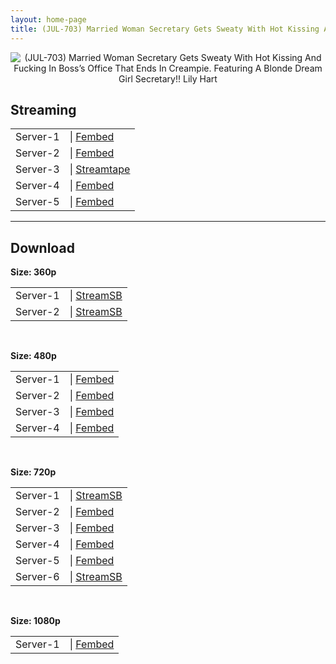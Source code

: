 ```yaml
---
layout: home-page
title: (JUL-703) Married Woman Secretary Gets Sweaty With Hot Kissing And Fucking In Boss’s Office That Ends In Creampie. Featuring A Blonde Dream Girl Secretary!! Lily Hart
---
```

<center>
<img src="https://cdn.javsts.com/wp-content/uploads/2021/09/jul703pl.jpg" alt="(JUL-703) Married Woman Secretary Gets Sweaty With Hot Kissing And Fucking In Boss’s Office That Ends In Creampie. Featuring A Blonde Dream Girl Secretary!! Lily Hart">
</center>
<h2>Streaming</h2>
<table><tbody>
<tr>
<td>Server-1</td>
<td>| <a href="https://dutrag.com/f/gnyzkt-ym212kz3" target="_blank">Fembed</a></td>
</tr>
<tr>
<td>Server-2</td>
<td>| <a href="https://fakyutube.com/f/enkpmb-l1wz34q0" target="_blank">Fembed</a></td>
</tr>
<tr>
<td>Server-3</td>
<td>| <a href="https://streamtape.com/v/Kg2WLxq0R4U06KA/PPPD-962.mp4" target="_blank">Streamtape</a></td>
</tr>
<tr>
<td>Server-4</td>
<td>| <a href="https://www.watchjavnow.xyz/f/mpmk-u538r5d3re" target="_blank">Fembed</a></td>
</tr>
<tr>
<td>Server-5</td>
<td>| <a href="https://dutrag.com/f/8302ru8lrkz0rwl" target="_blank">Fembed</a></td>
</tr>
</tbody></table>

<hr />

<h2>Download</h2>
<b>Size: 360p</b>
<table><tbody>
<tr>
<td>Server-1</td>
<td>| <a target="_blank" href="https://streamsb.net/d/dwef9lyd1v2b.html">StreamSB</a></td>
</tr>
<tr>
<td>Server-2</td>
<td>| <a target="_blank" href="https://streamsb.net/d/shw6vrr1y50m.html">StreamSB</a></td>
</tr>
</tbody></table>

<br />

<b>Size: 480p</b>
<table><tbody>
<tr>
<td>Server-1</td>
<td>| <a href="https://fakyutube.com/f/enkpmb-l1wz34q0" target="_blank">Fembed</a></td>
</tr>
<tr>
<td>Server-2</td>
<td>| <a href="https://www.watchjavnow.xyz/f/mpmk-u538r5d3re" target="_blank">Fembed</a></td>
</tr>
<tr>
<td>Server-3</td>
<td>| <a href="https://dutrag.com/f/gnyzkt-ym212kz3" target="_blank">Fembed</a></td>
</tr>
<tr>
<td>Server-4</td>
<td>| <a href="https://dutrag.com/f/8302ru8lrkz0rwl" target="_blank">Fembed</a></td>
</tr>
</tbody></table>

<br />

<b>Size: 720p</b>
<table><tbody>
<tr>
<td>Server-1</td>
<td>| <a href="https://streamsb.net/d/dwef9lyd1v2b.html" target="_blank">StreamSB</a></td>
</tr>
<tr>
<td>Server-2</td>
<td>| <a href="https://www.watchjavnow.xyz/f/mpmk-u538r5d3re" target="_blank">Fembed</a></td>
</tr>
<tr>
<td>Server-3</td>
<td>| <a href="https://fakyutube.com/f/enkpmb-l1wz34q0" target="_blank">Fembed</a></td>
</tr>
<tr>
<td>Server-4</td>
<td>| <a href="https://dutrag.com/f/gnyzkt-ym212kz3" target="_blank">Fembed</a></td>
</tr>
<tr>
<td>Server-5</td>
<td>| <a href="https://dutrag.com/f/8302ru8lrkz0rwl" target="_blank">Fembed</a></td>
</tr>
<tr>
<td>Server-6</td>
<td>| <a target="_blank" href="https://streamsb.net/d/shw6vrr1y50m.html">StreamSB</a></td>
</tr>
</tbody></table>

<br />

<b>Size: 1080p</b>
<table><tbody>
<tr>
<td>Server-1</td>
<td>| <a href="https://fakyutube.com/f/enkpmb-l1wz34q0" target="_blank">Fembed</a></td>
</tr>
</tbody></table>
